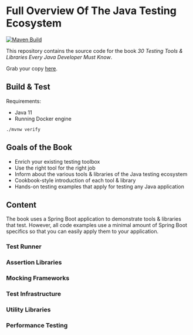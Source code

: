 # Full Overview Of The Java Testing Ecosystem

[![Maven Build](https://github.com/rieckpil/java-testing-ecosystem/actions/workflows/build.yml/badge.svg?branch=master)](https://github.com/rieckpil/java-testing-ecosystem/actions/workflows/build.yml)

This repository contains the source code for the book *30 Testing Tools & Libraries Every Java Developer Must Know*.

Grab your copy [here](https://rieckpil.de/testing-tools-and-libraries-every-java-developer-must-know/).

## Build & Test

Requirements:

- Java 11
- Running Docker engine

```
./mvnw verify
```

## Goals of the Book

- Enrich your existing testing toolbox
- Use the right tool for the right job
- Inform about the various tools & libraries of the Java testing ecosystem
- Cookbook-style introduction of each tool & library
- Hands-on testing examples that apply for testing any Java application

## Content

The book uses a Spring Boot application to demonstrate tools & libraries that test. However, all code examples use a minimal amount of Spring Boot specifics so that you can easily apply them to your application.

### Test Runner

### Assertion Libraries

### Mocking Frameworks

### Test Infrastructure

### Utility Libraries

### Performance Testing
